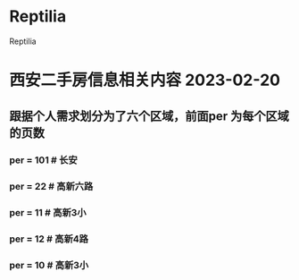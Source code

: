 # Reptilia
Reptilia

# 西安二手房信息相关内容  2023-02-20

## 跟据个人需求划分为了六个区域，前面per 为每个区域的页数
### per = 101 # 长安
### per =  22 # 高新六路
### per =  11 # 高新3小
### per =  12 # 高新4路
### per =  10 # 高新3小